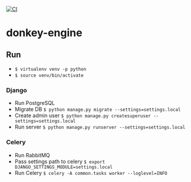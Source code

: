 [![CI](https://github.com/donkey-engine/donkey-engine/actions/workflows/ci.yml/badge.svg)](https://github.com/donkey-engine/donkey-engine/actions/workflows/ci.yml)

# donkey-engine

## Run

- `$ virtualenv venv -p python`
- `$ source venv/bin/activate`

### Django

- Run PostgreSQL
- Migrate DB `$ python manage.py migrate --settings=settings.local`
- Create admin user `$ python manage.py createsuperuser --settings=settings.local`
- Run server `$ python manage.py runserver --settings=settings.local`

### Celery

- Run RabbitMQ
- Pass settings path to celery `$ export DJANGO_SETTINGS_MODULE=settings.local`
- Run Celery `$ celery -A common.tasks worker --loglevel=INFO`
